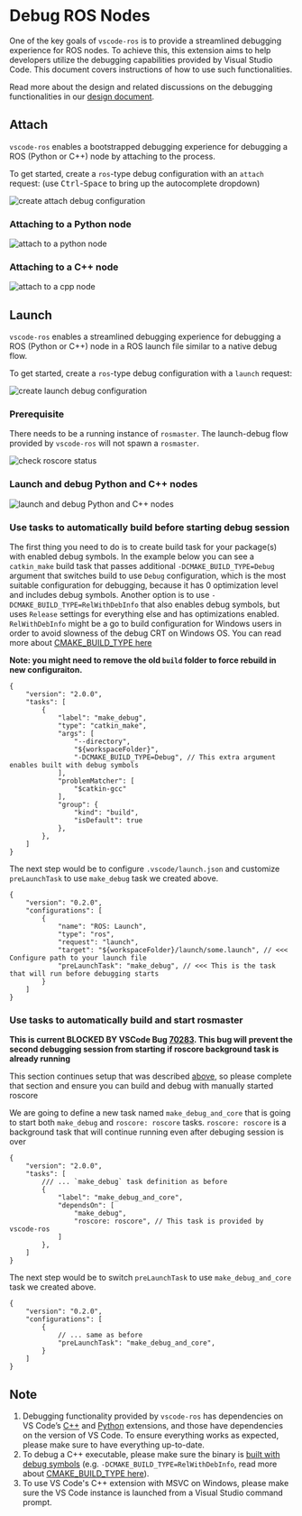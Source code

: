 # Debug ROS Nodes

One of the key goals of `vscode-ros` is to provide a streamlined debugging experience for ROS nodes.
To achieve this, this extension aims to help developers utilize the debugging capabilities provided by Visual Studio Code.
This document covers instructions of how to use such functionalities.

Read more about the design and related discussions on the debugging functionalities in our [design document][spec_debug_ros_nodes].

## Attach

`vscode-ros` enables a bootstrapped debugging experience for debugging a ROS (Python or C++) node by attaching to the process.

To get started, create a `ros`-type debug configuration with an `attach` request: (use <kbd>Ctrl</kbd>-<kbd>Space</kbd> to bring up the autocomplete dropdown)

![create attach debug configuration][create_attach_debug_configuration]

### Attaching to a Python node

![attach to a python node][attach_to_python]

### Attaching to a C++ node

![attach to a cpp node][attach_to_cpp]

## Launch

`vscode-ros` enables a streamlined debugging experience for debugging a ROS (Python or C++) node in a ROS launch file similar to a native debug flow.

To get started, create a `ros`-type debug configuration with a `launch` request:

![create launch debug configuration][create_launch_debug_configuration]

### Prerequisite

There needs to be a running instance of `rosmaster`.
The launch-debug flow provided by `vscode-ros` will not spawn a `rosmaster`.

![check roscore status][check_roscore_status]

### Launch and debug Python and C++ nodes

![launch and debug Python and C++ nodes][launch_and_debug_nodes]

### <a name="build_tasks"></a> Use tasks to automatically build before starting debug session

The first thing you need to do is to create build task for your package(s) with enabled debug symbols. 
In the example below you can see a `catkin_make` build task that passes additional `-DCMAKE_BUILD_TYPE=Debug`  argument that switches build to use `Debug` configuration, which is the most suitable configuration for debugging, because it has 0 optimization level and includes debug symbols. Another option is to use `-DCMAKE_BUILD_TYPE=RelWithDebInfo` that also enables debug symbols, but uses `Release` settings for everything else and has optimizations enabled. `RelWithDebInfo` might be a go to build configuration for Windows users in order to avoid slowness of the debug CRT on Windows OS. You can read more about [CMAKE_BUILD_TYPE here][stackoverflow-cmake_build_type]

**Note: you might need to remove the old `build` folder to force rebuild in new configuraiton.**

```json5
{
    "version": "2.0.0",
    "tasks": [
        {
            "label": "make_debug",
            "type": "catkin_make",
            "args": [
                "--directory",
                "${workspaceFolder}",
                "-DCMAKE_BUILD_TYPE=Debug", // This extra argument enables built with debug symbols
            ],
            "problemMatcher": [
                "$catkin-gcc"
            ],
            "group": {
                "kind": "build",
                "isDefault": true
            },
        },
    ]
}
```

The next step would be to configure `.vscode/launch.json` and customize `preLaunchTask` to use `make_debug` task we created above.

```json5
{
    "version": "0.2.0",
    "configurations": [
        {
            "name": "ROS: Launch",
            "type": "ros",
            "request": "launch",
            "target": "${workspaceFolder}/launch/some.launch", // <<< Configure path to your launch file
            "preLaunchTask": "make_debug", // <<< This is the task that will run before debugging starts
        }
    ]
}

```




### Use tasks to automatically build and start rosmaster

**This is current BLOCKED BY VSCode Bug [70283][ms-vscode.background_bug]. This bug will prevent the second debugging session from starting if roscore background task is already running**

This section continues setup that was described [above](#build_tasks), so please complete that section and ensure you can build and debug with manually started roscore 

We are going to define a new task named `make_debug_and_core` that is going to start both `make_debug` and `roscore: roscore` tasks. `roscore: roscore` is a background task that will continue running even after debuging session is over

```json5
{
    "version": "2.0.0",
    "tasks": [
        /// ... `make_debug` task definition as before
        {
            "label": "make_debug_and_core",
            "dependsOn": [
                "make_debug",
                "roscore: roscore", // This task is provided by vscode-ros
            ]
        },
    ]
}
```

The next step would be to switch `preLaunchTask` to use `make_debug_and_core` task we created above.

```json5
{
    "version": "0.2.0",
    "configurations": [
        {
            // ... same as before
            "preLaunchTask": "make_debug_and_core",
        }
    ]
}

```

## Note

1. Debugging functionality provided by `vscode-ros` has dependencies on VS Code’s [C++][ms-vscode.cpptools] and [Python][ms-python.python] extensions, and those have dependencies on the version of VS Code. To ensure everything works as expected, please make sure to have everything up-to-date.
2. To debug a C++ executable, please make sure the binary is [built with debug symbols][ros_answers_debug_symbol] (e.g. `-DCMAKE_BUILD_TYPE=RelWithDebInfo`, read more about [CMAKE_BUILD_TYPE here][stackoverflow-cmake_build_type]).
3. To use VS Code's C++ extension with MSVC on Windows, please make sure the VS Code instance is launched from a Visual Studio command prompt.

<!-- link to files -->
[create_attach_debug_configuration]: assets/debug-support/create-attach-debug-config.gif
[attach_to_cpp]: assets/debug-support/attach-to-cpp.gif
[attach_to_python]: assets/debug-support/attach-to-python.gif
[create_launch_debug_configuration]: assets/debug-support/create-launch-debug-config.gif
[check_roscore_status]: assets/debug-support/check-roscore-status.gif
[launch_and_debug_nodes]: assets/debug-support/launch-and-debug-nodes.gif

[spec_debug_ros_nodes]: ./spec/debug-ros-nodes.md

<!-- external links -->
[ros_answers_debug_symbol]: https://answers.ros.org/question/200155/how-to-debug-executable-built-with-catkin_make-without-roslaunch/

[ms-python.python]: https://marketplace.visualstudio.com/items?itemName=ms-python.python
[ms-vscode.cpptools]: https://marketplace.visualstudio.com/items?itemName=ms-vscode.cpptools
[ms-vscode.background_bug]: https://github.com/microsoft/vscode/issues/70283
[stackoverflow-cmake_build_type]: https://stackoverflow.com/a/59314670/888545
